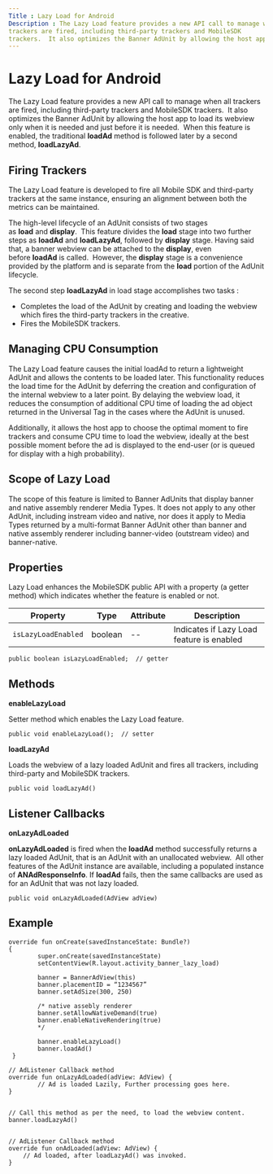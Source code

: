 ```yaml
---
Title : Lazy Load for Android
Description : The Lazy Load feature provides a new API call to manage when all
trackers are fired, including third-party trackers and MobileSDK
trackers.  It also optimizes the Banner AdUnit by allowing the host app
---
```



# Lazy Load for Android



The Lazy Load feature provides a new API call to manage when all
trackers are fired, including third-party trackers and MobileSDK
trackers.  It also optimizes the Banner AdUnit by allowing the host app
to load its webview only when it is needed and just before it is
needed.  When this feature is enabled, the traditional **loadAd** method
is followed later by a second method, **loadLazyAd**.  



## Firing Trackers

The Lazy Load feature is developed to fire all Mobile SDK and
third-party trackers at the same instance, ensuring an alignment between
both the metrics can be maintained. 

The high-level lifecycle of an AdUnit consists of two stages
as **load** and **display**.  This feature divides the **load** stage
into two further steps as **loadAd** and **loadLazyAd**, followed
by **display** stage. Having said that, a banner webview can be attached
to the **display**, even before **loadAd** is called.  However,
the **display** stage is a convenience provided by the platform and is
separate from the **load** portion of the AdUnit lifecycle.  

The second step **loadLazyAd** in load stage accomplishes two tasks :

- Completes the load of the AdUnit by creating and loading the webview
  which fires the third-party trackers in the creative.
- Fires the MobileSDK trackers.  





## Managing CPU Consumption 

The Lazy Load feature causes the initial loadAd to return a lightweight
AdUnit and allows the contents to be loaded later. This functionality
reduces the load time for the AdUnit by deferring the creation and
configuration of the internal webview to a later point. By delaying the
webview load, it reduces the consumption of additional CPU time of
loading the ad object returned in the Universal Tag in the cases where
the AdUnit is unused.

Additionally, it allows the host app to choose the optimal moment to
fire trackers and consume CPU time to load the webview, ideally at the
best possible moment before the ad is displayed to the end-user (or is
queued for display with a high probability).





## Scope of Lazy Load

The scope of this feature is limited to Banner AdUnits that display
banner and native assembly renderer Media Types. It does not apply to
any other AdUnit, including instream video and native, nor does it apply
to Media Types returned by a multi-format Banner AdUnit other than
banner and native assembly renderer including banner-video (outstream
video) and banner-native.





## Properties

Lazy Load enhances the MobileSDK public API with a property (a getter
method) which indicates whether the feature is enabled or not. 

<table class="table">
<thead class="thead">
<tr class="header row">
<th id="ID-000013e2__entry__1" class="entry">Property</th>
<th id="ID-000013e2__entry__2" class="entry">Type</th>
<th id="ID-000013e2__entry__3" class="entry">Attribute</th>
<th id="ID-000013e2__entry__4" class="entry">Description</th>
</tr>
</thead>
<tbody class="tbody">
<tr class="odd row">
<td class="entry" headers="ID-000013e2__entry__1"><code
class="ph codeph">isLazyLoadEnabled</code></td>
<td class="entry" headers="ID-000013e2__entry__2">boolean</td>
<td class="entry" headers="ID-000013e2__entry__3">--</td>
<td class="entry" headers="ID-000013e2__entry__4">Indicates if Lazy Load
feature is enabled</td>
</tr>
</tbody>
</table>

``` pre
public boolean isLazyLoadEnabled;  // getter
```





## Methods 

**enableLazyLoad**

Setter method which enables the Lazy Load feature.

``` pre
public void enableLazyLoad();  // setter
```

**loadLazyAd**

Loads the webview of a lazy loaded AdUnit and fires all trackers,
including third-party and MobileSDK trackers.  

``` pre
public void loadLazyAd()
```





## Listener Callbacks 

**onLazyAdLoaded**

**onLazyAdLoaded** is fired when the **loadAd** method successfully
returns a lazy loaded AdUnit, that is an AdUnit with an unallocated
webview.  All other features of the AdUnit instance are available,
including a populated instance of **ANAdResponseInfo**. If **loadAd**
fails, then the same callbacks are used as for an AdUnit that was not
lazy loaded.

``` pre
public void onLazyAdLoaded(AdView adView)
```





## Example

``` pre
override fun onCreate(savedInstanceState: Bundle?)
{
        super.onCreate(savedInstanceState)
        setContentView(R.layout.activity_banner_lazy_load)
 
        banner = BannerAdView(this)
        banner.placementID = “1234567”
        banner.setAdSize(300, 250)

        /* native assebly renderer
        banner.setAllowNativeDemand(true)
        banner.enableNativeRendering(true)
        */
 
        banner.enableLazyLoad()
        banner.loadAd()
 }
 
// AdListener Callback method
override fun onLazyAdLoaded(adView: AdView) {
        // Ad is loaded Lazily, Further processing goes here.
}
 
 
// Call this method as per the need, to load the webview content.
banner.loadLazyAd()
 
 
// AdListener Callback method
override fun onAdLoaded(adView: AdView) {
    // Ad loaded, after loadLazyAd() was invoked.
}
```






